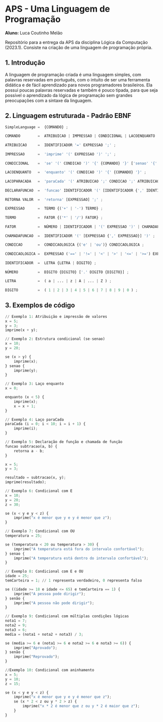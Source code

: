 # APS - Uma Linguagem de Programação

**Aluno:** Luca Coutinho Melão

Repositório para a entrega da APS da disciplina Lógica da Computação (2023.1). Consiste na criação de uma linguagem de programação própria.

## 1. Introdução

A linguagem de programação criada é uma linguagem simples, com palavras reservadas em português, com o intuito de ser uma ferramenta didática e de fácil aprendizado para novos programadores brasileiros. Ela possui poucas palavras reservadas e também é pouco tipada, para que seja possível o aprendizado da lógica de programação sem grandes preocupações com a sintaxe da linguagem.

## 2. Linguagem estruturada - Padrão EBNF

```` py
SimpleLanguage =  {COMANDO} ;
 
COMANDO        =  ATRIBUICAO | IMPRESSAO | CONDICIONAL | LACOENQUANTO | LACOPARACADA | DECLARAFUNCAO | RETORNA VALOR ;
 
ATRIBUICAO     =  IDENTIFICADOR '=' EXPRESSAO ';' ;
 
IMPRESSAO      =  'imprime' '(' EXPRESSAO ')' ';' ;
 
CONDICIONAL    =  'se' '(' CONDICAO ')' '{' {COMANDO} '}' ['senao' '{' {COMANDO} '}'] ;
 
LACOENQUANTO   =  'enquanto' '(' CONDICAO ')' '{' {COMANDO} '}' ;
 
LACOPARACADA   =  'paraCada' '(' ATRIBUICAO ';' CONDICAO ';' ATRIBUICAO ')' '{' {COMANDO} '}' ;
 
DECLARAFUNCAO  =  'funcao' IDENTIFICADOR '(' [IDENTIFICADOR {',' IDENTIFICADOR}] ')' '{' {COMANDO} '}' ;
 
RETORNA VALOR  =  'retorna' [EXPRESSAO] ';' ;
 
EXPRESSAO      =  TERMO {('+' | '-') TERMO} ;
 
TERMO          =  FATOR {('*' | '/') FATOR} ;
 
FATOR          =  NÚMERO | IDENTIFICADOR | '(' EXPRESSAO ')' | CHAMADAFUNCAO ;
 
CHAMADAFUNCAO  =  IDENTIFICADOR '(' [EXPRESSAO {',' EXPRESSAO}] ')' ;
 
CONDICAO       =  CONDICAOLOGICA {('e' | 'ou')} CONDICAOLOGICA ;
 
CONDICAOLOGICA =  EXPRESSAO ('==' | '!=' | '<' | '>' | '<=' | '>=') EXPRESSAO ;
 
IDENTIFICADOR  =  LETRA {LETRA | DIGITO} ;
 
NÚMERO         =  DIGITO {DIGITO} ['.' DIGITO {DIGITO}] ;
 
LETRA          =  ( a | ... | z | A | ... | Z ) ;
 
DIGITO         =  ( 1 | 2 | 3 | 4 | 5 | 6 | 7 | 8 | 9 | 0 ) ;

````

## 3. Exemplos de código

```` py
// Exemplo 1: Atribuição e impressão de valores
x = 5;
y = 3;
imprime(x + y);

// Exemplo 2: Estrutura condicional (se-senao)
x = 10;
y = 20;

se (x > y) {
    imprime(x);
} senao {
    imprime(y);
}

// Exemplo 3: Laço enquanto
x = 0;

enquanto (x < 5) {
    imprime(x);
    x = x + 1;
}

// Exemplo 4: Laço paraCada
paraCada (i = 0; i < 10; i = i + 1) {
    imprime(i);
}

// Exemplo 5: Declaração de função e chamada de função
funcao subtracao(a, b) {
    retorna a - b;
}

x = 5;
y = 3;

resultado = subtracao(x, y);
imprime(resultado);

// Exemplo 6: Condicional com E
x = 10;
y = 20;
z = 30;

se (x < y e y < z) {
    imprime("x é menor que y e y é menor que z");
}

// Exemplo 7: Condicional com OU
temperatura = 25;

se (temperatura < 20 ou temperatura > 30) {
    imprime("A temperatura está fora do intervalo confortável");
} senao {
    imprime("A temperatura está dentro do intervalo confortável");
}

// Exemplo 8: Condicional com E e OU
idade = 25;
temCarteira = 1; // 1 representa verdadeiro, 0 representa falso

se ((idade >= 18 e idade <= 65) e temCarteira == 1) {
    imprime("A pessoa pode dirigir");
} senão {
    imprime("A pessoa não pode dirigir");
}

// Exemplo 9: Condicional com múltiplas condições lógicas
nota1 = 7;
nota2 = 9;
nota3 = 6;
media = (nota1 + nota2 + nota3) / 3;

se (media >= 6 e (nota1 >= 6 e nota2 >= 6 e nota3 >= 6)) {
    imprime("Aprovado");
} senão {
    imprime("Reprovado");
}

//Exemplo 10: Condicional com aninhamento
x = 5;
y = 10;
z = 15;

se (x < y e y < z) {
    imprime("x é menor que y e y é menor que z");
    se (x * 2 < z ou y * 2 > z) {
        imprime("x * 2 é menor que z ou y * 2 é maior que z");
    }
}
````
